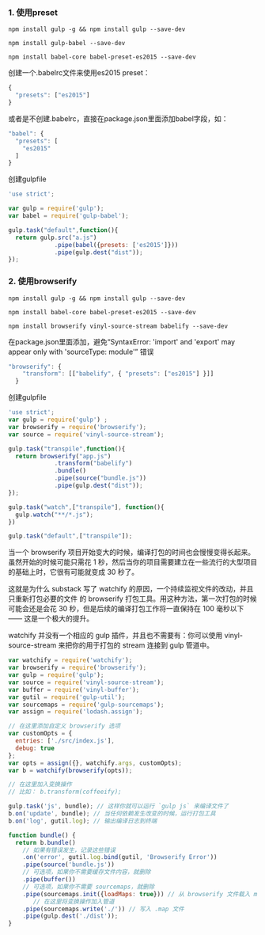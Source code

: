 ### 1. 使用preset

`npm install gulp -g && npm install gulp --save-dev`

`npm install gulp-babel --save-dev`

`npm install babel-core babel-preset-es2015 --save-dev`

创建一个.babelrc文件来使用es2015 preset：

```javascript
{
  "presets": ["es2015"]
}
```

或者是不创建.babelrc，直接在package.json里面添加babel字段，如：

```javascript
"babel": {
  "presets": [
    "es2015"
  ]
}
```

创建gulpfile

```javascript
'use strict';

var gulp = require('gulp');
var babel = require('gulp-babel');

gulp.task("default",function(){
  return gulp.src("a.js")
             .pipe(babel({presets: ['es2015']}))
             .pipe(gulp.dest("dist"));
});
```

### 2. 使用browserify


`npm install gulp -g && npm install gulp --save-dev`

`npm install babel-core babel-preset-es2015 --save-dev`

`npm install browserify vinyl-source-stream babelify --save-dev`

在package.json里面添加，避免“SyntaxError: 'import' and 'export' may appear only with 'sourceType: module'” 错误

```javascript
"browserify": {
    "transform": [["babelify", { "presets": ["es2015"] }]]
  }
```

创建gulpfile

```javascript
'use strict';
var gulp = require('gulp') ;
var browserify = require('browserify');
var source = require('vinyl-source-stream');

gulp.task("transpile",function(){
  return browserify("app.js")
             .transform("babelify")
             .bundle()
             .pipe(source("bundle.js"))
             .pipe(gulp.dest("dist"));
});

gulp.task("watch",["transpile"], function(){
  gulp.watch("**/*.js");
})

gulp.task("default",["transpile"]);
```

当一个 browserify 项目开始变大的时候，编译打包的时间也会慢慢变得长起来。虽然开始的时候可能只需花 1 秒，然后当你的项目需要建立在一些流行的大型项目的基础上时，它很有可能就变成 30 秒了。

这就是为什么 substack 写了 watchify 的原因，一个持续监视文件的改动，并且 只重新打包必要的文件 的 browserify 打包工具。用这种方法，第一次打包的时候可能会还是会花 30 秒，但是后续的编译打包工作将一直保持在 100 毫秒以下 —— 这是一个极大的提升。

watchify 并没有一个相应的 gulp 插件，并且也不需要有：你可以使用 vinyl-source-stream 来把你的用于打包的 stream 连接到 gulp 管道中。

```javascript
var watchify = require('watchify');
var browserify = require('browserify');
var gulp = require('gulp');
var source = require('vinyl-source-stream');
var buffer = require('vinyl-buffer');
var gutil = require('gulp-util');
var sourcemaps = require('gulp-sourcemaps');
var assign = require('lodash.assign');

// 在这里添加自定义 browserify 选项
var customOpts = {
  entries: ['./src/index.js'],
  debug: true
};
var opts = assign({}, watchify.args, customOpts);
var b = watchify(browserify(opts));

// 在这里加入变换操作
// 比如： b.transform(coffeeify);

gulp.task('js', bundle); // 这样你就可以运行 `gulp js` 来编译文件了
b.on('update', bundle); // 当任何依赖发生改变的时候，运行打包工具
b.on('log', gutil.log); // 输出编译日志到终端

function bundle() {
  return b.bundle()
    // 如果有错误发生，记录这些错误
    .on('error', gutil.log.bind(gutil, 'Browserify Error'))
    .pipe(source('bundle.js'))
    // 可选项，如果你不需要缓存文件内容，就删除
    .pipe(buffer())
    // 可选项，如果你不需要 sourcemaps，就删除
    .pipe(sourcemaps.init({loadMaps: true})) // 从 browserify 文件载入 map
       // 在这里将变换操作加入管道
    .pipe(sourcemaps.write('./')) // 写入 .map 文件
    .pipe(gulp.dest('./dist'));
}
```
